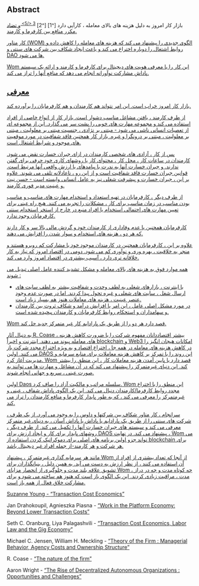 

## Abstract

بازار کار امروز به دلیل هزینه های بالای معامله ، کارآیی دارد \[^1\] \[^2\] <sup id="fnref:3"> <a href="#fn:3" class="footnote-ref"> 3 </5> </sup> و تضاد مکرر منافع بین کارفرما و کارمند.</p> 

<p spaces-before="0">
  کار متاور (WOM) الگوی جدیدی را پیشنهاد می کند که هزینه های معامله را کاهش داده و روابط اشتغال را دوباره اختراع می کند و باعث ایجاد شکاف بین شرکت های سنتی و DAO ها می شود.
</p>

<p spaces-before="0">
  Wom این کار را با معرفی هویت های دیجیتال برای کارفرما و کارمند و ارائه یک سیستم پاداش مشارکت نوآورانه انجام می دهد که منافع آنها را تراز می کند.
</p>

<h2 spaces-before="0">
  معرفی
</h2>

<p spaces-before="0">
  بازار کار امروز خراب است. این امر نتواند هم کارمندان و هم کارفرمایان را برآورده کند.
</p>

<p spaces-before="0">
  از طرف کارمند ، یافتن مشاغل مناسب دشوار است. بازار کار از انواع خاصی از افراد استفاده می کند و مجموعه مهارت های خوبی را پشت سر می گذارد. این از مجموعه ای از تعصبات انسانی ناشی می شود - مبتنی بر نژادی ، جنسیت مبتنی بر معلولیت ، مبتنی بر معلولیت ، مبتنی بر درونگرا و غیره. بازار کار همچنین فاقد شفافیت در مورد موقعیت های موجود و شرایط اشتغال است.
</p>

<p spaces-before="0">
  پس از کار ، آزادی های شخصی کارمندان در ازای جبران خسارت نقض می شود. کارمندان در ساعات کار ، محل کار ، محتوای کار یا روشهای کاری خود حرفی برای گفتن ندارند. و جبران خسارت آنها به ندرت با پیامدهای یا ارزش واقعی آنها مرتبط است. قوانین جبران خسارت فاقد شفافیت است و از این رو ، ناعادلانه تلقی می شوند. علاوه بر این ، جبران خسارت و پیشرفت شغلی نیز به عامل انسانی وابسته است - حسن نیت و عینیت مدیر فوری کارمند.
</p>

<p spaces-before="0">
  از طرف دیگر ، کارفرمایان در تهیه استعداد و استخدام مهارت های مناسب و مناسب بودن مناسب در زمان مناسب برای کار ، مشکلات را تجربه می کنند. هیچ راه عینی برای تعیین مهارت های احتمالی استخدام یا افراد منبع در خارج از استخر استخدام سنتی کارفرمایان وجود ندارد.
</p>

<p spaces-before="0">
  کارفرمایان همچنین با عدم وفاداری از کارمندان خود و گردش مالی بالا سر و کار دارند که هر دو ، هزینه های استخدام و سوار شدن را افزایش می دهند.
</p>

<p spaces-before="0">
  علاوه بر این ، کارفرمایان همچنین در کارمندان موجود خود با مشارکت کم روبرو هستند و منجر به خلاقیت ، بهره وری و نوآوری کم می شود. دومی در اقتصاد امروز که نیاز به کار خلاقانه تری دارد ، آسیب بیشتری در اقتصاد امروز وارد می کند.
</p>

<p spaces-before="0">
  همه موارد فوق به هزینه های بالای معامله و مشکل تشدید کننده عامل اصلی تبدیل می شوند <fnref target="4" />:
</p>

<ul>
  <li>
    با اینترنت ، بازارهای شغلی به لطف وحدت و شفافیت بیشتر به لطف سایت های ارسال شغل ، سایت های شغلی و غیره تحول پیدا کردند. اما در صورت عدم وجود عنصر عینیت ، هزینه های معاملات هنوز هم بسیار زیاد است.
  </li>
  <li>
    در مورد مشکل اصلی عامل ، این امر با افزایش درآمد و شکاف ثروت بین کارمندان و سهامداران و استحکام روابط کارفرمایان و کارمندان پیچیده شده است.
  </li>
</ul>

<p spaces-before="0">
  Wom قصد دارد هر دو را از طریق یک پارادایم کار غیر متمرکز جدید حل کند.
</p>

<p spaces-before="0">
  به دنبال آثار R. Coase <fnref target="5" /> ، بیشتر اقتصاددانان مفهوم شرکت را با ضرورت کاهش هزینه های معامله پیوند می دهند. اینترنت و اخیراً blockchain و Web3 امکانات هیجان انگیز را در کاهش هزینه های معامله در همه جا ، اختراع اقتصاد و به ویژه اختراع مجدد شرکت باز می کنند. اولین DAOS <fnref target="6" /> این روند را با تمرکز بر کاهش هزینه معاملات برای منابع سرمایه و مدیریت آغاز کرد. Wom قصد دارد با پایین آمدن هزینه معاملات کار ، این منطق را بیشتر کند. این دنیای غیرمتمرکز را پیشنهاد می کند که در آن مشاغل و مهارت ها می توانند به صورت عینی ، سریع و جهانی انجام شوند.
</p>

<p spaces-before="0">
  اولین Daos سلسله مراتب و مالکیت آزاد را صاف کرد. Wom این منطق را با اختراع مجدد روابط کارفرما/کارمندان دنبال می کند. این یک الگوی پاداش شفاف ، عینی و غیرمتمرکز را معرفی می کند ، که به طور پایدار کارفرما و منافع کارمندان را تراز می کند.
</p>

<p spaces-before="0">
  سرانجام ، کار متاور شکاف بین شرکتها و داوس را به وجود می آورد. از یک طرف ، شرکت های سنتی را از طریق یک پارادایم با پاداش با پاداش آسان ، به دنیای غیر متمرکز معرفی می کند و سیستم های جبران خسارت آنها را تکمیل می کند. از طرف دیگر ، روشهای پایدار برای کار و ایجاد ارزش برای DAOS پیشنهاد می کند. در نهایت ، Wom می تواند جزو اولین برنامه های اصلی برای دموکراتیک کردن استفاده از blockchain برای هر شرکت و هر کارمند-از جمله افراد غیر دیجیتال باشد.
</p>

<p spaces-before="0">
  مانند هر سرمایه گذاری غیرمتمرکز ، پیشنهاد Wom از آنجا که تعداد بیشتری از افراد از آن استفاده می کنند ، از نظر ارزش به دست می آید. به همین دلیل ، بنیانگذاران برای تشویق علاقه بلند مدت و جلوگیری از انحصار مزایای Wom ، چه کوتاه مدت و چه در دراز مدت ، مراقبت زیادی کردند. این یک الگوی باز است که هنوز هم ساخته می شود و برای مشارکت خلاق فعال از همه باز است.
</p>

<footnotes>
  <fn name="1" spaces-before="0">
    <p spaces-before="0">
      Suzanne Young - <a href="https://www.academia.edu/24703426/Transaction_Cost_Economics">“Transaction Cost Economics”</a>
    </p>
  </fn>
  
  <fn name="2" spaces-before="0">
    <p spaces-before="0">
      Jan Drahokoupil, Agnieszka Piasna - <a href="https://www.intereconomics.eu/contents/year/2017/number/6/article/work-in-the-platform-economy-beyond-lower-transaction-costs.html">“Work in the Platform Economy: Beyond Lower Transaction Costs”</a>
    </p>
  </fn>
  
  <fn name="3" spaces-before="0">
    <p spaces-before="0">
      Seth C. Oranburg, Liya Palagashvili - <a href="https://dsc.duq.edu/cgi/viewcontent.cgi?article=1115&context=law-faculty-scholarship">“Transaction Cost Economics, Labor Law and the Gig Economy”</a>
    </p>
  </fn>
  
  <fn name="4" spaces-before="0">
    <p spaces-before="0">
      Michael C. Jensen, William H. Meckling - <a href="https://www.sfu.ca/~wainwrig/Econ400/jensen-meckling.pdf">“Theory of the Firm : Managerial Behavior, Agency Costs and Ownership Structure”</a>
    </p>
  </fn>
  
  <fn name="5" spaces-before="0">
    <p spaces-before="0">
      R. Coase - <a href="http://econdse.org/wp-content/uploads/2014/09/firm-coase.pdf">“The nature of the firm”</a>
    </p>
  </fn>
  
  <fn name="6" spaces-before="0">
    <p spaces-before="0">
      Aaron Wright - <a href="https://stanford-jblp.pubpub.org/pub/rise-of-daos/release/1">“The Rise of Decentralized Autonomous Organizations : Opportunities and Challenges”</a>
    </p>
  </fn>
</footnotes>

